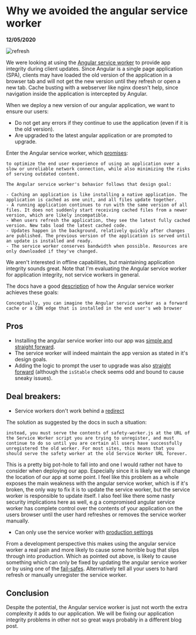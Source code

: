 # Why we avoided the angular service worker

__12/05/2020__

![refresh](https://imgs.xkcd.com/comics/refresh_types.png)

We were looking at using the [Angular service worker](https://angular.io/guide/service-worker-intro) to provide
app integrity during client updates. Since Angular is a single page application (SPA), clients may have loaded the old version of the application in a browser tab and will not get
the new version until they refresh or open a new tab. Cache busting with a webserver like nginx doesn't help, since navigation inside the application is intercepted by Angular.

When we deploy a new version of our angular application, we want to ensure our users:

- Do not get any errors if they continue to use the application (even if it is the old version).
- Are upgraded to the latest angular application or are prompted to upgrade.

Enter the Angular service worker, which [promises](https://angular.io/guide/service-worker-intro#service-workers-in-angular):

```
to optimize the end user experience of using an application over a slow or unreliable network connection, while also minimizing the risks of serving outdated content.

The Angular service worker's behavior follows that design goal:

- Caching an application is like installing a native application. The application is cached as one unit, and all files update together.
- A running application continues to run with the same version of all files. It does not suddenly start receiving cached files from a newer version, which are likely incompatible.
- When users refresh the application, they see the latest fully cached version. New tabs load the latest cached code.
- Updates happen in the background, relatively quickly after changes are published. The previous version of the application is served until an update is installed and ready.
- The service worker conserves bandwidth when possible. Resources are only downloaded if they've changed.
```

We aren't interested in offline capabilities, but maintaining application integrity sounds great. Note that I'm evaluating the Angular service worker for application integrity, not service workers in general.

The docs have a good [description](https://angular.io/guide/service-worker-devops#service-worker-and-caching-of-app-resources) of how the Angular service worker achieves these goals:

```
Conceptually, you can imagine the Angular service worker as a forward cache or a CDN edge that is installed in the end user's web browser
```

## Pros

- Installing the angular service worker into our app was [simple and straight forward](https://angular.io/guide/service-worker-getting-started).
- The service worker will indeed maintain the app version as stated in it's design goals.
- Adding the logic to prompt the user to upgrade was also [straight forward](https://angular.io/guide/service-worker-communications#checking-for-updates) (although the `isStable` check seems odd and bound to cause sneaky issues).

## Deal breakers:

- Service workers don't work behind a [redirect](https://angular.io/guide/service-worker-devops#changing-your-apps-location)

The solution as suggested by the docs in such a situation:

```
instead, you must serve the contents of safety-worker.js at the URL of the Service Worker script you are trying to unregister, and must continue to do so until you are certain all users have successfully unregistered the old worker. For most sites, this means that you should serve the safety worker at the old Service Worker URL forever.
```

This is a pretty big pot-hole to fall into and one I would rather not have to consider when deploying our app. Especially since it is likely we will change
the location of our app at some point. I feel like this problem as a whole exposes the main weakness with the angular service worker, which is if it's broken, the only way to fix it is to update the service worker, but the service worker is responsible to update itself. I also feel like there some nasty security implications here as well, e.g a compromised angular service worker has complete control over the contents of your application on the users browser until the user hard refreshes or removes the service worker manually.

- Can only use the service worker with [production settings](https://angular.io/guide/service-worker-getting-started#serving-with-http-server)

From a development perspective this makes using the angular service worker a real pain and more likely to cause some horrible bug that slips through into production. Which as pointed out above, is likely to cause something which can only be fixed by updating the angular service worker or by using one of the [fail-safes](https://angular.io/guide/service-worker-devops#fail-safe). Alternatively tell all your users to hard refresh or manually unregister the service worker.

## Conclusion

Despite the potential, the Angular service worker is just not worth the extra complexity it adds to our application. We will be fixing our application integrity problems in other not so great ways probably in a different blog post.


